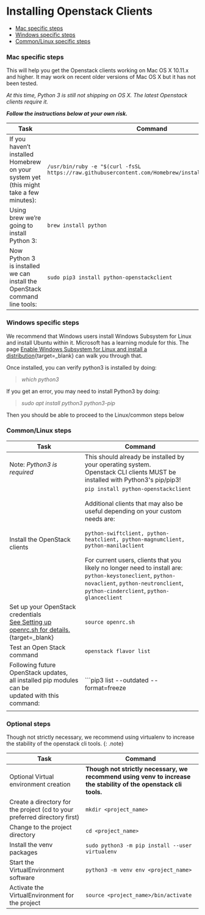 # Installing Openstack Clients

* [Mac specific steps](#mac-specific-steps)
* [Windows specific steps](#windows-specific-steps)
* [Common/Linux specific steps](#commonlinux-steps)

### Mac specific steps

This will help you get the Openstack clients working on Mac OS X 10.11.x and higher. It may work on recent older versions of Mac OS X but it has not been tested.

*At this time, Python 3 is still not shipping on OS X. The latest Openstack clients require it.*

***Follow the instructions below at your own risk.***

Task 	| Command 	|
|---	|---	|
| If you haven’t installed Homebrew on your system yet (this might take a few minutes):  | ```/usr/bin/ruby -e "$(curl -fsSL https://raw.githubusercontent.com/Homebrew/install/master/install)"```  |
| Using brew we’re going to install Python 3: | ```brew install python```|
| Now Python 3 is installed we can install the OpenStack command line tools: | ```sudo pip3 install python-openstackclient``` |

### Windows specific steps

We recommend that Windows users install Windows Subsystem for Linux and install Ubuntu within it. Microsoft has a learning module for this. The page [Enable Windows Subsystem for Linux and install a distribution](https://docs.microsoft.com/en-us/learn/modules/get-started-with-windows-subsystem-for-linux/2-enable-and-install){target=_blank} can walk you through that.

Once installed, you can verify python3 is installed by doing:

> *which python3*

If you get an error, you may need to install Python3 by doing:

> *sudo apt install python3 python3-pip*

Then you should be able to proceed to the Linux/common steps below

### Common/Linux steps

| Task 	| Command 	|
|---	|---	|
| Note: *Python3 is required*	| This should already be installed by your operating system. <br>Openstack CLI clients MUST be installed with Python3's pip/pip3! |
| Install the OpenStack clients 	| ```pip install python-openstackclient```<br><br>Additional clients that may also be useful depending on your custom needs are:<br>&nbsp;<br>```python-swiftclient, python-heatclient, python-magnumclient, python-manilaclient```<br><br>For current users, clients that you likely no longer need to install are:<br>```python-keystoneclient```, ```python-novaclient```, ```python-neutronclient```, ```python-cinderclient```, ```python-glanceclient``` 	|
| Set up your OpenStack credentials<br>[See Setting up openrc.sh for details.](openrc.md){target=_blank} 	| ```source openrc.sh``` 	|
| Test an Open Stack command 	| ```openstack flavor list``` 	|
| Following future OpenStack updates,<br> all installed pip modules can be<br> updated with this command: 	| ```pip3 list --outdated --format=freeze | grep -v '^\-e' | cut -d = -f 1 | xargs -n1 pip3 install -U ``` 	|
|  	|  	|

### Optional steps

Though not strictly necessary, we recommend using virtualenv to increase the stability of the openstack cli tools.
{: .note}

| Task 	| Command 	|
|---	|---	|
| Optional Virtual environment creation 	| **Though not strictly necessary, we recommend using venv to increase the stability of the openstack cli tools.** 	|
| Create a directory for the project (cd to your preferred directory first) 	| ```mkdir <project_name>``` 	|
| Change to the project directory 	| ```cd <project_name>``` 	|
| Install the venv packages 	| ```sudo python3 -m pip install --user virtualenv``` 	|
| Start the VirtualEnvironment software  	| ```python3 -m venv env <project_name>``` 	|
| Activate the VirtualEnvironment for the project 	| ```source <project_name>/bin/activate``` 	|
